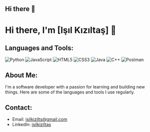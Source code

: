 ## Hi there 👋
# Hi there, I'm [Işıl Kızıltaş] 👋

## Languages and Tools:
![Python](https://img.shields.io/badge/-Python-3776AB?style=for-the-badge&logo=python&logoColor=white)
![JavaScript](https://img.shields.io/badge/-JavaScript-F7DF1E?style=for-the-badge&logo=javascript&logoColor=black)
![HTML5](https://img.shields.io/badge/-HTML5-E34F26?style=for-the-badge&logo=html5&logoColor=white)
![CSS3](https://img.shields.io/badge/-CSS3-1572B6?style=for-the-badge&logo=css3&logoColor=white)
![Java](https://img.shields.io/badge/-Java-007396?style=for-the-badge&logo=java&logoColor=white)
![C++](https://img.shields.io/badge/-C++-00599C?style=for-the-badge&logo=cplusplus&logoColor=white)
![Postman](https://voyager.postman.com/logo/postman-logo-icon-orange.svg)

## About Me:
I'm a software developer with a passion for learning and building new things. Here are some of the languages and tools I use regularly.

## Contact:
- Email: [isilkizilts@gmail.com](mailto:isilkiizlts@gmail.com)
- LinkedIn: [isilkiziltas](https://linkedin.com/in/https://www.linkedin.com/in/i%C5%9F%C4%B1l-k%C4%B1z%C4%B1lta%C5%9F-5902b826a/)
